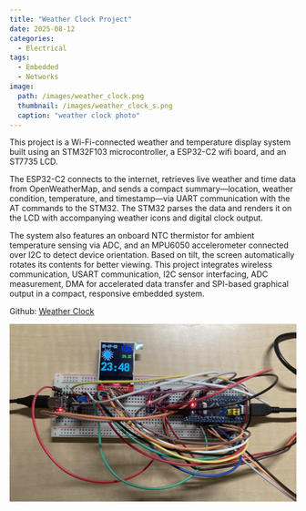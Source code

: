 ```yaml
---
title: "Weather Clock Project"
date: 2025-08-12
categories:
  - Electrical
tags:
  - Embedded
  - Networks
image: 
  path: /images/weather_clock.png
  thumbnail: /images/weather_clock_s.png
  caption: "weather clock photo"
---
```


This project is a Wi-Fi-connected weather and temperature display system built using an STM32F103 microcontroller, a ESP32-C2 wifi board, and an ST7735 LCD. 

The ESP32-C2 connects to the internet, retrieves live weather and time data from OpenWeatherMap, and sends a compact summary—location, weather condition, temperature, and timestamp—via UART communication with the AT commands to the STM32. The STM32 parses the data and renders it on the LCD with accompanying weather icons and digital clock output.

The system also features an onboard NTC thermistor for ambient temperature sensing via ADC, and an MPU6050 accelerometer connected over I2C to detect device orientation. Based on tilt, the screen automatically rotates its contents for better viewing. This project integrates wireless communication, USART communication, I2C sensor interfacing, ADC measurement, DMA for accelerated data transfer and SPI-based graphical output in a compact, responsive embedded system.


Github: <a href="https://github.com/Rachelyan666/weather_clock">Weather Clock</a>

![Weather Clock](/images/weather_clock.png)

